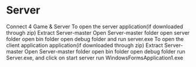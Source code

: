 # Server
Connect 4 Game &amp; Server 
To open the server application(if downloaded through zip)
Extract Server-master
Open Server-master folder
open server folder
open bin folder
open debug folder
and run server.exe 
To open the client application application(if downloaded through zip)
Extract Server-master
Open Server-master folder
open bin folder
open debug folder
run Server.exe, and click on start server
run WindowsFormsApplication1.exe
